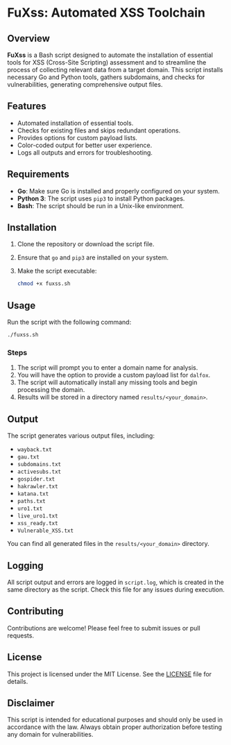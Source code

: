 # FuXss: Automated XSS Toolchain

## Overview

**FuXss** is a Bash script designed to automate the installation of essential tools for XSS (Cross-Site Scripting) assessment and to streamline the process of collecting relevant data from a target domain. This script installs necessary Go and Python tools, gathers subdomains, and checks for vulnerabilities, generating comprehensive output files.

## Features

- Automated installation of essential tools.
- Checks for existing files and skips redundant operations.
- Provides options for custom payload lists.
- Color-coded output for better user experience.
- Logs all outputs and errors for troubleshooting.

## Requirements

- **Go**: Make sure Go is installed and properly configured on your system.
- **Python 3**: The script uses `pip3` to install Python packages.
- **Bash**: The script should be run in a Unix-like environment.

## Installation

1. Clone the repository or download the script file.
2. Ensure that `go` and `pip3` are installed on your system.
3. Make the script executable:

   ```bash
   chmod +x fuxss.sh
   ```

## Usage

Run the script with the following command:

```bash
./fuxss.sh
```

### Steps

1. The script will prompt you to enter a domain name for analysis.
2. You will have the option to provide a custom payload list for `dalfox`.
3. The script will automatically install any missing tools and begin processing the domain.
4. Results will be stored in a directory named `results/<your_domain>`.

## Output

The script generates various output files, including:

- `wayback.txt`
- `gau.txt`
- `subdomains.txt`
- `activesubs.txt`
- `gospider.txt`
- `hakrawler.txt`
- `katana.txt`
- `paths.txt`
- `uro1.txt`
- `live_uro1.txt`
- `xss_ready.txt`
- `Vulnerable_XSS.txt`

You can find all generated files in the `results/<your_domain>` directory.

## Logging

All script output and errors are logged in `script.log`, which is created in the same directory as the script. Check this file for any issues during execution.

## Contributing

Contributions are welcome! Please feel free to submit issues or pull requests.

## License

This project is licensed under the MIT License. See the [LICENSE](LICENSE) file for details.

## Disclaimer

This script is intended for educational purposes and should only be used in accordance with the law. Always obtain proper authorization before testing any domain for vulnerabilities.
